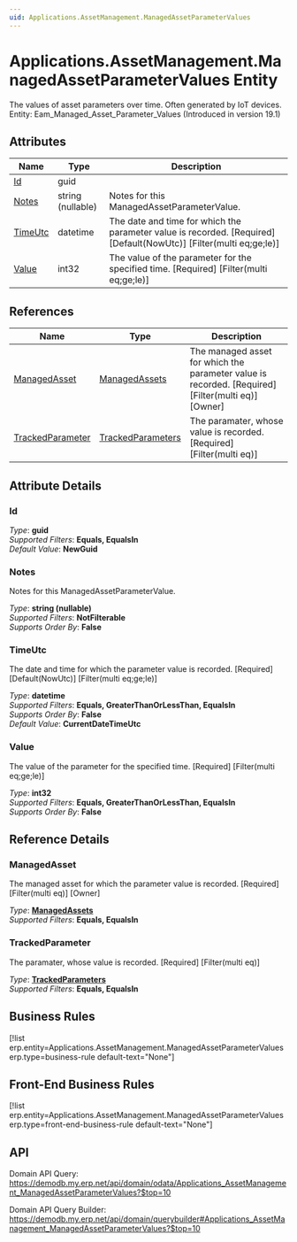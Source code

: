 ```yaml
---
uid: Applications.AssetManagement.ManagedAssetParameterValues
---
```

# Applications.AssetManagement.ManagedAssetParameterValues Entity

The values of asset parameters over time. Often generated by IoT devices. Entity: Eam_Managed_Asset_Parameter_Values (Introduced in version 19.1)

## Attributes

| Name | Type | Description |
| ---- | ---- | --- |
| [Id](Applications.AssetManagement.ManagedAssetParameterValues.md#id) | guid |  
| [Notes](Applications.AssetManagement.ManagedAssetParameterValues.md#notes) | string (nullable) | Notes for this ManagedAssetParameterValue. 
| [TimeUtc](Applications.AssetManagement.ManagedAssetParameterValues.md#timeutc) | datetime | The date and time for which the parameter value is recorded. [Required] [Default(NowUtc)] [Filter(multi eq;ge;le)] 
| [Value](Applications.AssetManagement.ManagedAssetParameterValues.md#value) | int32 | The value of the parameter for the specified time. [Required] [Filter(multi eq;ge;le)] 

## References

| Name | Type | Description |
| ---- | ---- | --- |
| [ManagedAsset](Applications.AssetManagement.ManagedAssetParameterValues.md#managedasset) | [ManagedAssets](Applications.AssetManagement.ManagedAssets.md) | The managed asset for which the parameter value is recorded. [Required] [Filter(multi eq)] [Owner] |
| [TrackedParameter](Applications.AssetManagement.ManagedAssetParameterValues.md#trackedparameter) | [TrackedParameters](Applications.AssetManagement.TrackedParameters.md) | The paramater, whose value is recorded. [Required] [Filter(multi eq)] |


## Attribute Details

### Id

_Type_: **guid**  
_Supported Filters_: **Equals, EqualsIn**  
_Default Value_: **NewGuid**  

### Notes

Notes for this ManagedAssetParameterValue.

_Type_: **string (nullable)**  
_Supported Filters_: **NotFilterable**  
_Supports Order By_: **False**  

### TimeUtc

The date and time for which the parameter value is recorded. [Required] [Default(NowUtc)] [Filter(multi eq;ge;le)]

_Type_: **datetime**  
_Supported Filters_: **Equals, GreaterThanOrLessThan, EqualsIn**  
_Supports Order By_: **False**  
_Default Value_: **CurrentDateTimeUtc**  

### Value

The value of the parameter for the specified time. [Required] [Filter(multi eq;ge;le)]

_Type_: **int32**  
_Supported Filters_: **Equals, GreaterThanOrLessThan, EqualsIn**  
_Supports Order By_: **False**  


## Reference Details

### ManagedAsset

The managed asset for which the parameter value is recorded. [Required] [Filter(multi eq)] [Owner]

_Type_: **[ManagedAssets](Applications.AssetManagement.ManagedAssets.md)**  
_Supported Filters_: **Equals, EqualsIn**  

### TrackedParameter

The paramater, whose value is recorded. [Required] [Filter(multi eq)]

_Type_: **[TrackedParameters](Applications.AssetManagement.TrackedParameters.md)**  
_Supported Filters_: **Equals, EqualsIn**  



## Business Rules

[!list erp.entity=Applications.AssetManagement.ManagedAssetParameterValues erp.type=business-rule default-text="None"]

## Front-End Business Rules

[!list erp.entity=Applications.AssetManagement.ManagedAssetParameterValues erp.type=front-end-business-rule default-text="None"]

## API

Domain API Query:
<https://demodb.my.erp.net/api/domain/odata/Applications_AssetManagement_ManagedAssetParameterValues?$top=10>

Domain API Query Builder:
<https://demodb.my.erp.net/api/domain/querybuilder#Applications_AssetManagement_ManagedAssetParameterValues?$top=10>

